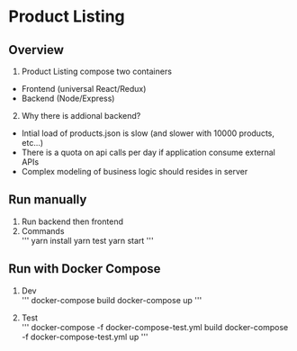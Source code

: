 # Product Listing

## Overview
1. Product Listing compose two containers   
+ Frontend (universal React/Redux)   
+ Backend (Node/Express)   
2. Why there is addional backend?   
+ Intial load of products.json is slow (and slower with 10000 products, etc...)  
+ There is a quota on api calls per day if application consume external APIs
+ Complex modeling of business logic should resides in server

## Run manually
1. Run backend then frontend  
2. Commands   
'''
yarn install
yarn test
yarn start
'''

## Run with Docker Compose
1. Dev   
'''
docker-compose build
docker-compose up
'''

2. Test    
'''
docker-compose -f docker-compose-test.yml build
docker-compose -f docker-compose-test.yml up
'''



